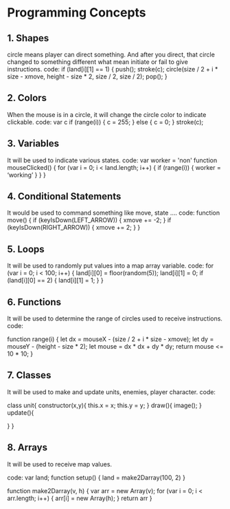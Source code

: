 # Programming Concepts


## 1. Shapes
circle means player can direct something. And after you direct, that circle changed to something different what mean initiate or fail to give instructions.
code:
if (land[i][1] == 1) {
          push();
          stroke(c);
          circle(size / 2 + i * size - xmove, height - size * 2, size / 2, size / 2);
          pop();
        }





## 2. Colors
When the mouse is in a circle, it will change the circle color to indicate clickable.
code:
var c
        if (range(i)) {
          c = 255;
        } else {
          c = 0;
        }
stroke(c);





## 3. Variables
It will be used to indicate various states.
code:
var worker = 'non'
function mouseClicked() {
  for (var i = 0; i < land.length; i++) {
    if (range(i)) {
      worker = ‘working’
    }
  }
}


## 4. Conditional Statements
It would be used to command something like move, state ....
code:
function move() {
  if (keyIsDown(LEFT_ARROW)) {
    xmove += -2;
  }
  if (keyIsDown(RIGHT_ARROW)) {
    xmove += 2;
  }
}


## 5. Loops
It will be used to randomly put values into a map array variable.
code:
for (var i = 0; i < 100; i++) {
    land[i][0] = floor(random(5));
    land[i][1] = 0;
    if (land[i][0] == 2) {
      land[i][1] = 1;
    }
  }

## 6. Functions
It will be used to determine the range of circles used to receive instructions.
code:

function range(i) {
  let dx = mouseX - (size / 2 + i * size - xmove);
  let dy = mouseY - (height - size * 2);
  let mouse = dx * dx + dy * dy;
  return mouse <= 10 * 10;
}




## 7. Classes
It will be used to make and update units, enemies, player character.
code:

class unit{
  constructor(x,y){
    this.x = x;
    this.y = y;
  }
  draw(){
image();
  }
  update(){

  }
}





## 8. Arrays
It will be used to receive map values.

code:
var land;
function setup() {
land = make2Darray(100, 2)
}

function make2Darray(v, h) {
  var arr = new Array(v);
  for (var i = 0; i < arr.length; i++) {
    arr[i] = new Array(h);
  }
  return arr
}



